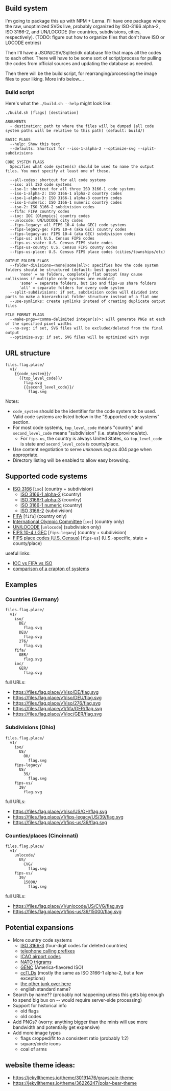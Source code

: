 ## Build system
I'm going to package this up with NPM + Lerna. I'll have one package where the raw, unoptimized SVGs live, probably organized by ISO-3166 alpha-2, ISO 3166-2, and UN/LOCODE (for countries, subdivisions, cities, respectively). (TODO: figure out how to organize files that don't have ISO or LOCODE entries)

Then I'll have a JSON/CSV/Sqlite/idk database file that maps all the codes to each other. There will have to be some sort of script/process for pulling the codes from official sources and updating the database as needed.

Then there will be the build script, for rearranging/processing the image files to your liking. More info below....

### Build script
Here's what the `./build.sh --help` might look like:
```
./build.sh [flags] [destination]

ARGUMENTS
  - destination: path to where the files will be dumped (all code system paths will be relative to this path) (default: build/)

BASIC FLAGS
  --help: Show this text
  --defaults: Shortcut for --iso-1-alpha-2 --optimize-svg --split-subdivisions

CODE SYSTEM FLAGS
  Specifies what code system(s) should be used to name the output files. You must specify at least one of these.

  --all-codes: shortcut for all code systems
  --iso: all ISO code systems
  --iso-1: shortcut for all three ISO 3166-1 code systems
  --iso-1-alpha-2: ISO 3166-1 alpha-2 country codes
  --iso-1-alpha-3: ISO 3166-1 alpha-3 country codes
  --iso-1-numeric: ISO 3166-1 numeric country codes
  --iso-2: ISO 3166-2 subdivision codes
  --fifa: FIFA country codes
  --ioc: IOC (Olympics) country codes
  --unlocode: UN/LOCODE city codes
  --fips-legacy: all FIPS 10-4 (aka GEC) code systems
  --fips-legacy-ge: FIPS 10-4 (aka GEC) country codes
  --fips-legacy-as: FIPS 10-4 (aka GEC) subdivision codes
  --fips-us: all U.S. Census FIPS codes
  --fips-us-state: U.S. Census FIPS state codes
  --fips-us-county: U.S. Census FIPS county codes
  --fips-us-place: U.S. Census FIPS place codes (cities/townships/etc)

OUTPUT FOLDER FLAGS
  --folder-divisions=<none|some|all>: specifies how the code system folders should be structured (default: best guess)
      'none' = no folders, completely flat output (may cause collisions if multiple code systems are enabled)
      'some' = separate folders, but iso and fips-us share folders
      'all' = separate folders for every code system
  --split-subdivisions: if set, subdivision codes will divided into parts to make a hierarchical folder structure instead of a flat one
  --use-symlinks: create symlinks instead of creating duplicate output files

FILE FORMAT FLAGS
  --make-pngs=<comma-delimited integer(s)>: will generate PNGs at each of the specified pixel widths
  --no-svg: if set, SVG files will be excluded/deleted from the final output
  --optimize-svg: if set, SVG files will be optimized with svgo
```

## URL structure

```
files.flag.place/
  v1/
    {{code_system}}/
      {{top_level_code}}/
        flag.svg
        {{second_level_code}}/
          flag.svg
```
Notes:
* `code_system` should be the identifier for the code system to be used. Valid code systems are listed below in the "Supported code systems" section.
* For most code systems, `top_level_code` means "country" and `second_level_code` means "subdivision" (i.e. state/province/etc).
  * For `fips-us`, the country is always United States, so `top_level_code` is state and `second_level_code` is county/place.
* Use content negotiation to serve _unknown.svg_ as 404 page when appropriate.
* Directory listing will be enabled to allow easy browsing.


## Supported code systems

* [ISO 3166](https://en.wikipedia.org/wiki/ISO_3166) [`iso`] (country + subdivision)
  * [ISO 3166-1 alpha-2](https://en.wikipedia.org/wiki/ISO_3166-1_alpha-2) (country)
  * [ISO 3166-1 alpha-3](https://en.wikipedia.org/wiki/ISO_3166-1_alpha-3) (country)
  * [ISO 3166-1 numeric](https://en.wikipedia.org/wiki/ISO_3166-1_numeric) (country)
  * [ISO 3166-2](https://en.wikipedia.org/wiki/ISO_3166-2) (subdivision)
* [FIFA](https://en.wikipedia.org/wiki/List_of_FIFA_country_codes) [`fifa`] (country only)
* [International Olympic Committee](https://en.wikipedia.org/wiki/List_of_IOC_country_codes) [`ioc`] (country only)
* [UN/LOCODE](http://www.unece.org/cefact/locode/service/location) [`unlocode`] (subdivision only)
* [FIPS 10-4 / GEC](https://en.wikipedia.org/wiki/List_of_FIPS_country_codes) [`fips-legacy`] (country + subdivision)
* [FIPS place codes (U.S. Census)](https://www.census.gov/geographies/reference-files/2016/demo/popest/2016-fips.html) [`fips-us`] (U.S.-specific, state + county/place)

useful links:
* [IOC vs FIFA vs ISO](https://en.wikipedia.org/wiki/Comparison_of_alphabetic_country_codes)
* [comparison of a crapton of systems](http://www.statoids.com/wab.html)

## Examples

### Countries (Germany)
```
files.flag.place/
  v1/
    iso/
      DE/
        flag.svg
      DEU/
        flag.svg
      276/
        flag.svg
    fifa/
      GER/
        flag.svg
    ioc/
      GER/
        flag.svg
```
full URLs:
* https://files.flag.place/v1/iso/DE/flag.svg
* https://files.flag.place/v1/iso/DEU/flag.svg
* https://files.flag.place/v1/iso/276/flag.svg
* https://files.flag.place/v1/fifa/GER/flag.svg
* https://files.flag.place/v1/ioc/GER/flag.svg

### Subdivisions (Ohio)
```
files.flag.place/
  v1/
    iso/
      US/
        OH/
          flag.svg
    fips-legacy/
      US/
        39/
          flag.svg
    fips-us/
      39/
        flag.svg
```
full URLs:
* https://files.flag.place/v1/iso/US/OH/flag.svg
* https://files.flag.place/v1/fips-legacy/US/39/flag.svg
* https://files.flag.place/v1/fips-us/39/flag.svg

### Counties/places (Cincinnati)
```
files.flag.place/
  v1/
    unlocode/
      US/
        CVG/
          flag.svg
    fips-us/
      39/
        15000/
          flag.svg
```
full URLs:
* https://files.flag.place/v1/unlocode/US/CVG/flag.svg
* https://files.flag.place/v1/fips-us/39/15000/flag.svg

## Potential expansions
* More country code systems
  * [ISO 3166-3](https://en.wikipedia.org/wiki/ISO_3166-3) (four-digit codes for deleted countries)
  * [telephone calling prefixes](https://en.wikipedia.org/wiki/E.164)
  * [ICAO airport codes](https://en.wikipedia.org/wiki/ICAO_airport_code)
  * [NATO trigrams](https://en.wikipedia.org/wiki/List_of_NATO_country_codes)
  * [GENC](https://nsgreg.nga.mil/genc/discovery) (America-flavored ISO)
  * [ccTLDs](https://en.wikipedia.org/wiki/Country_code_top-level_domain) (mostly the same as ISO 3166-1 alpha-2, but a few exceptions)
  * [the other junk over here](http://www.statoids.com/wab.html)
  * english standard name?
* Search by name?? (probably not happening unless this gets big enough to spend big bux on -- would require server-side processing)
* Support for historical info
  * old flags
  * old codes
* Add PNGs? (worry: anything bigger than the minis will use more bandwidth and potentially get expensive)
* Add more image types
  * flags cropped/fit to a consistent ratio (probably 1:2)
  * square/circle icons
  * coal of arms

## website theme ideas:
  * https://jekyllthemes.io/theme/30191476/grayscale-theme
  * https://jekyllthemes.io/theme/36226247/polar-bear-theme
